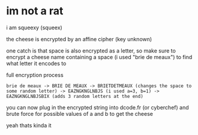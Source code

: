 # im not a rat

i am squeexy (squeex)

the cheese is encrypted by an affine cipher (key unknown)

one catch is that space is also encrypted as a letter, so make sure to encrypt a cheese name containing a space (i used "brie de meaux") to find what letter it encodes to

full encryption process

```
brie de meaux -> BRIE DE MEAUX -> BRIETDETMEAUX (changes the space to some random letter) -> EAZNGKNGLNBJS (i used a=3, b=1) -> EAZNGKNGLNBJSBIX (adds 3 random letters at the end)
```

you can now plug in the encrypted string into dcode.fr (or cyberchef) and brute force for possible values of a and b to get the cheese

yeah thats kinda it
